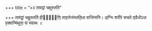 +++
title = "०२ तावद्वां चक्षुस्तति"

+++
ताव॑द्वां॒ चक्षु॒स्तति॑ वी॒र्या᳡णि॒ ताव॒त्तेज॑स्तति॒धा वाजि॑नानि। अ॒ग्निः शरी॑रं सचते य॒दैधो॑ऽधा प॒क्वान्मि॑थुना॒ सं भ॑वाथः ॥
